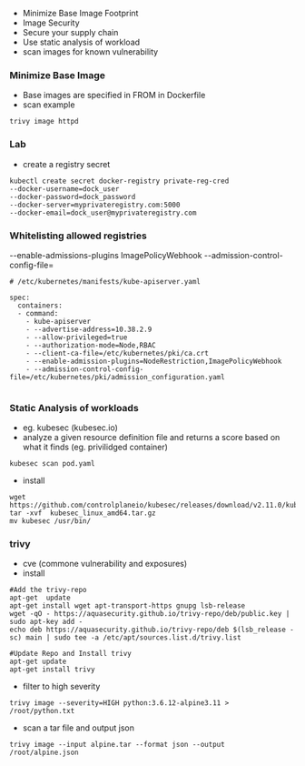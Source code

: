 
- Minimize Base Image Footprint
- Image Security
- Secure your supply chain
- Use static analysis of workload
- scan images for known vulnerability


### Minimize Base Image

- Base images are specified in FROM in Dockerfile
- scan example
```
trivy image httpd
```


### Lab

- create a registry secret
```
kubectl create secret docker-registry private-reg-cred 
--docker-username=dock_user 
--docker-password=dock_password 
--docker-server=myprivateregistry.com:5000 
--docker-email=dock_user@myprivateregistry.com
```

### Whitelisting allowed registries

--enable-admissions-plugins
ImagePolicyWebhook
--admission-control-config-file=

```
# /etc/kubernetes/manifests/kube-apiserver.yaml

spec:
  containers:
  - command:
    - kube-apiserver
    - --advertise-address=10.38.2.9
    - --allow-privileged=true
    - --authorization-mode=Node,RBAC
    - --client-ca-file=/etc/kubernetes/pki/ca.crt
    - --enable-admission-plugins=NodeRestriction,ImagePolicyWebhook
    - --admission-control-config-file=/etc/kubernetes/pki/admission_configuration.yaml
    
```

### Static Analysis of workloads

- eg. kubesec (kubesec.io)
- analyze a given resource definition file and returns a score based on what it finds (eg. privilidged container)
```
kubesec scan pod.yaml
```
- install
```
wget https://github.com/controlplaneio/kubesec/releases/download/v2.11.0/kubesec_linux_amd64.tar.gz
tar -xvf  kubesec_linux_amd64.tar.gz
mv kubesec /usr/bin/
```


### trivy

- cve (commone vulnerability and exposures)
- install
```
#Add the trivy-repo
apt-get  update
apt-get install wget apt-transport-https gnupg lsb-release
wget -qO - https://aquasecurity.github.io/trivy-repo/deb/public.key | sudo apt-key add -
echo deb https://aquasecurity.github.io/trivy-repo/deb $(lsb_release -sc) main | sudo tee -a /etc/apt/sources.list.d/trivy.list

#Update Repo and Install trivy
apt-get update
apt-get install trivy
```
- filter to high severity 
```
trivy image --severity=HIGH python:3.6.12-alpine3.11 > /root/python.txt
```
- scan a tar file and output json
```
trivy image --input alpine.tar --format json --output /root/alpine.json
```





